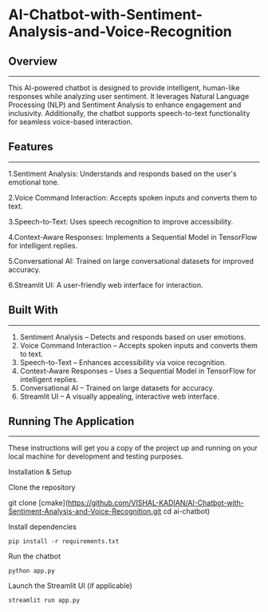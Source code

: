 # AI-Chatbot-with-Sentiment-Analysis-and-Voice-Recognition

## Overview ##

---

This AI-powered chatbot is designed to provide intelligent, human-like responses while analyzing user sentiment. It leverages Natural Language Processing (NLP) and Sentiment Analysis to enhance engagement and inclusivity. Additionally, the chatbot supports speech-to-text functionality for seamless voice-based interaction.

## Features ##

---

1.Sentiment Analysis: Understands and responds based on the user's emotional tone.

2.Voice Command Interaction: Accepts spoken inputs and converts them to text.

3.Speech-to-Text: Uses speech recognition to improve accessibility.

4.Context-Aware Responses: Implements a Sequential Model in TensorFlow for intelligent replies.

5.Conversational AI: Trained on large conversational datasets for improved accuracy.

6.Streamlit UI: A user-friendly web interface for interaction.


## Built With ##

---

1. Sentiment Analysis – Detects and responds based on user emotions.
2. Voice Command Interaction – Accepts spoken inputs and converts them to text.
3. Speech-to-Text – Enhances accessibility via voice recognition.
4. Context-Aware Responses – Uses a Sequential Model in TensorFlow for intelligent replies.
5. Conversational AI – Trained on large datasets for accuracy.
6. Streamlit UI – A visually appealing, interactive web interface.

## Running The Application ##

---

These instructions will get you a copy of the project up and running on your local machine for development and testing purposes.

Installation & Setup

Clone the repository

git clone [cmake](https://github.com/VISHAL-KADIAN/AI-Chatbot-with-Sentiment-Analysis-and-Voice-Recognition.git
cd ai-chatbot)

Install dependencies

```
pip install -r requirements.txt
```

Run the chatbot

```
python app.py
```

Launch the Streamlit UI (if applicable)

```
streamlit run app.py
```

